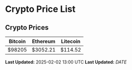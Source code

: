 # Crypto Price List

## Crypto Prices
| Bitcoin | Ethereum | Litecoin |
| ------- | -------- | -------- |
| $98205 | $3052.21 | $114.52 |
**Last Updated:** 2025-02-02 13:00 UTC
**Last Updated:** $DATE$
